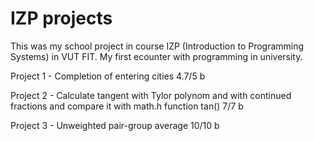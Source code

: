 # IZP projects

This was my school project in course IZP (Introduction to Programming Systems) in VUT FIT. My first ecounter with programming in university. 

Project 1 - Completion of entering cities  4.7/5 b

Project 2 - Calculate tangent with Tylor polynom and with continued fractions and compare it with math.h function tan()  7/7 b

Project 3 - Unweighted pair-group average  10/10 b
